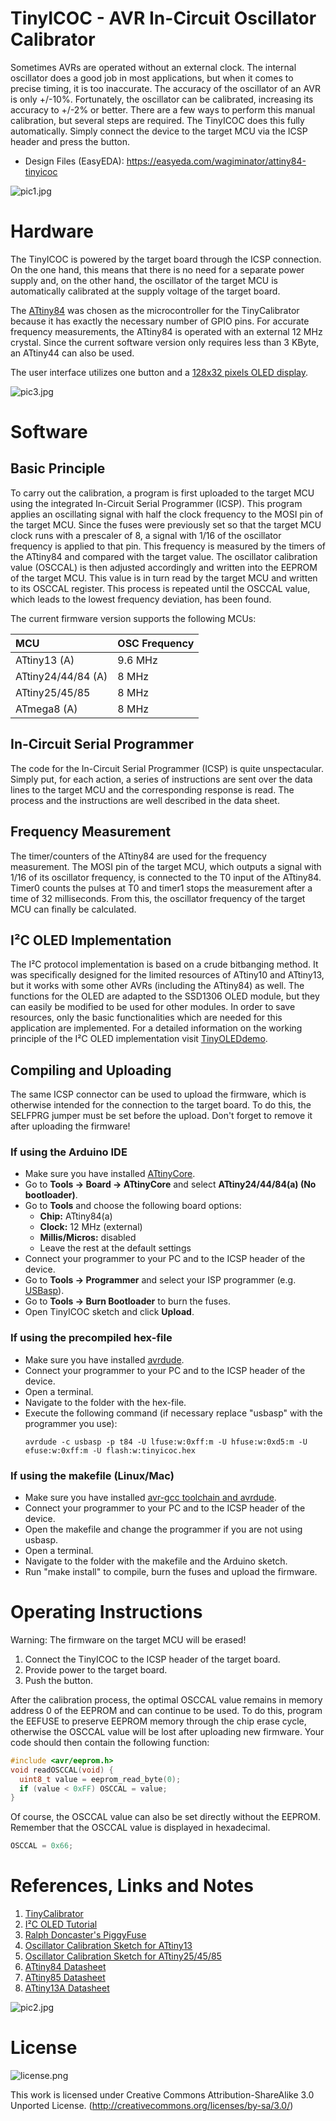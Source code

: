 # TinyICOC - AVR In-Circuit Oscillator Calibrator
Sometimes AVRs are operated without an external clock. The internal oscillator does a good job in most applications, but when it comes to precise timing, it is too inaccurate. The accuracy of the oscillator of an AVR is only +/-10%. Fortunately, the oscillator can be calibrated, increasing its accuracy to +/-2% or better. There are a few ways to perform this manual calibration, but several steps are required. The TinyICOC does this fully automatically. Simply connect the device to the target MCU via the ICSP header and press the button.

- Design Files (EasyEDA): https://easyeda.com/wagiminator/attiny84-tinyicoc

![pic1.jpg](https://raw.githubusercontent.com/wagiminator/ATtiny84-TinyICOC/main/documentation/TinyICOC_pic1.jpg)

# Hardware
The TinyICOC is powered by the target board through the ICSP connection. On the one hand, this means that there is no need for a separate power supply and, on the other hand, the oscillator of the target MCU is automatically calibrated at the supply voltage of the target board.

The [ATtiny84](http://ww1.microchip.com/downloads/en/devicedoc/Atmel-7701_Automotive-Microcontrollers-ATtiny24-44-84_Datasheet.pdf) was chosen as the microcontroller for the TinyCalibrator because it has exactly the necessary number of GPIO pins. For accurate frequency measurements, the ATtiny84 is operated with an external 12 MHz crystal. Since the current software version only requires less than 3 KByte, an ATtiny44 can also be used.

The user interface utilizes one button and a [128x32 pixels OLED display](http://aliexpress.com/wholesale?SearchText=128+32+0.91+oled).

![pic3.jpg](https://raw.githubusercontent.com/wagiminator/ATtiny84-TinyICOC/main/documentation/TinyICOC_pic3.jpg)

# Software
## Basic Principle
To carry out the calibration, a program is first uploaded to the target MCU using the integrated In-Circuit Serial Programmer (ICSP). This program applies an oscillating signal with half the clock frequency to the MOSI pin of the target MCU. Since the fuses were previously set so that the target MCU clock runs with a prescaler of 8, a signal with 1/16 of the oscillator frequency is applied to that pin. This frequency is measured by the timers of the ATtiny84 and compared with the target value. The oscillator calibration value (OSCCAL) is then adjusted accordingly and written into the EEPROM of the target MCU. This value is in turn read by the target MCU and written to its OSCCAL register. This process is repeated until the OSCCAL value, which leads to the lowest frequency deviation, has been found.

The current firmware version supports the following MCUs:

|MCU|OSC Frequency|
|:-|:-|
|ATtiny13 (A)|9.6 MHz|
|ATtiny24/44/84 (A)|8 MHz|
|ATtiny25/45/85|8 MHz|
|ATmega8 (A)|8 MHz|

## In-Circuit Serial Programmer
The code for the In-Circuit Serial Programmer (ICSP) is quite unspectacular. Simply put, for each action, a series of instructions are sent over the data lines to the target MCU and the corresponding response is read. The process and the instructions are well described in the data sheet.

## Frequency Measurement
The timer/counters of the ATtiny84 are used for the frequency measurement. The MOSI pin of the target MCU, which outputs a signal with 1/16 of its oscillator frequency, is connected to the T0 input of the ATtiny84. Timer0 counts the pulses at T0 and timer1 stops the measurement after a time of 32 milliseconds. From this, the oscillator frequency of the target MCU can finally be calculated.

## I²C OLED Implementation
The I²C protocol implementation is based on a crude bitbanging method. It was specifically designed for the limited resources of ATtiny10 and ATtiny13, but it works with some other AVRs (including the ATtiny84) as well. The functions for the OLED are adapted to the SSD1306 OLED module, but they can easily be modified to be used for other modules. In order to save resources, only the basic functionalities which are needed for this application are implemented. For a detailed information on the working principle of the I²C OLED implementation visit [TinyOLEDdemo](https://github.com/wagiminator/attiny13-tinyoleddemo).

## Compiling and Uploading
The same ICSP connector can be used to upload the firmware, which is otherwise intended for the connection to the target board. To do this, the SELFPRG jumper must be set before the upload. Don't forget to remove it after uploading the firmware!

### If using the Arduino IDE
- Make sure you have installed [ATtinyCore](https://github.com/SpenceKonde/ATTinyCore).
- Go to **Tools -> Board -> ATtinyCore** and select **ATtiny24/44/84(a) (No bootloader)**.
- Go to **Tools** and choose the following board options:
  - **Chip:**           ATtiny84(a)
  - **Clock:**          12 MHz (external)
  - **Millis/Micros:**  disabled
  - Leave the rest at the default settings
- Connect your programmer to your PC and to the ICSP header of the device.
- Go to **Tools -> Programmer** and select your ISP programmer (e.g. [USBasp](https://aliexpress.com/wholesale?SearchText=usbasp)).
- Go to **Tools -> Burn Bootloader** to burn the fuses.
- Open TinyICOC sketch and click **Upload**.

### If using the precompiled hex-file
- Make sure you have installed [avrdude](https://learn.adafruit.com/usbtinyisp/avrdude).
- Connect your programmer to your PC and to the ICSP header of the device.
- Open a terminal.
- Navigate to the folder with the hex-file.
- Execute the following command (if necessary replace "usbasp" with the programmer you use):
  ```
  avrdude -c usbasp -p t84 -U lfuse:w:0xff:m -U hfuse:w:0xd5:m -U efuse:w:0xff:m -U flash:w:tinyicoc.hex
  ```

### If using the makefile (Linux/Mac)
- Make sure you have installed [avr-gcc toolchain and avrdude](http://maxembedded.com/2015/06/setting-up-avr-gcc-toolchain-on-linux-and-mac-os-x/).
- Connect your programmer to your PC and to the ICSP header of the device.
- Open the makefile and change the programmer if you are not using usbasp.
- Open a terminal.
- Navigate to the folder with the makefile and the Arduino sketch.
- Run "make install" to compile, burn the fuses and upload the firmware.

# Operating Instructions
Warning: The firmware on the target MCU will be erased!

1. Connect the TinyICOC to the ICSP header of the target board.
2. Provide power to the target board.
3. Push the button.

After the calibration process, the optimal OSCCAL value remains in memory address 0 of the EEPROM and can continue to be used. To do this, program the EEFUSE to preserve EEPROM memory through the chip erase cycle, otherwise the OSCCAL value will be lost after uploading new firmware. Your code should then contain the following function:

```c
#include <avr/eeprom.h>
void readOSCCAL(void) {
  uint8_t value = eeprom_read_byte(0);
  if (value < 0xFF) OSCCAL = value;
}
```

Of course, the OSCCAL value can also be set directly without the EEPROM. Remember that the OSCCAL value is displayed in hexadecimal.

```c
OSCCAL = 0x66;
```

# References, Links and Notes
1. [TinyCalibrator](https://github.com/wagiminator/ATtiny84-TinyCalibrator)
2. [I²C OLED Tutorial](https://github.com/wagiminator/attiny13-tinyoleddemo)
3. [Ralph Doncaster's PiggyFuse](https://nerdralph.blogspot.com/2018/05/piggyfuse-hvsp-avr-fuse-programmer.html)
4. [Oscillator Calibration Sketch for ATtiny13](https://github.com/MCUdude/MicroCore#internal-oscillator-calibration)
5. [Oscillator Calibration Sketch for ATtiny25/45/85](http://ernstc.dk/arduino/tinytuner.html)
6. [ATtiny84 Datasheet](http://ww1.microchip.com/downloads/en/devicedoc/Atmel-7701_Automotive-Microcontrollers-ATtiny24-44-84_Datasheet.pdf)
7. [ATtiny85 Datasheet](https://ww1.microchip.com/downloads/en/DeviceDoc/Atmel-2586-AVR-8-bit-Microcontroller-ATtiny25-ATtiny45-ATtiny85_Datasheet.pdf)
8. [ATtiny13A Datasheet](http://ww1.microchip.com/downloads/en/DeviceDoc/doc8126.pdf)

![pic2.jpg](https://raw.githubusercontent.com/wagiminator/ATtiny84-TinyICOC/main/documentation/TinyICOC_pic2.jpg)

# License
![license.png](https://i.creativecommons.org/l/by-sa/3.0/88x31.png)

This work is licensed under Creative Commons Attribution-ShareAlike 3.0 Unported License. 
(http://creativecommons.org/licenses/by-sa/3.0/)
